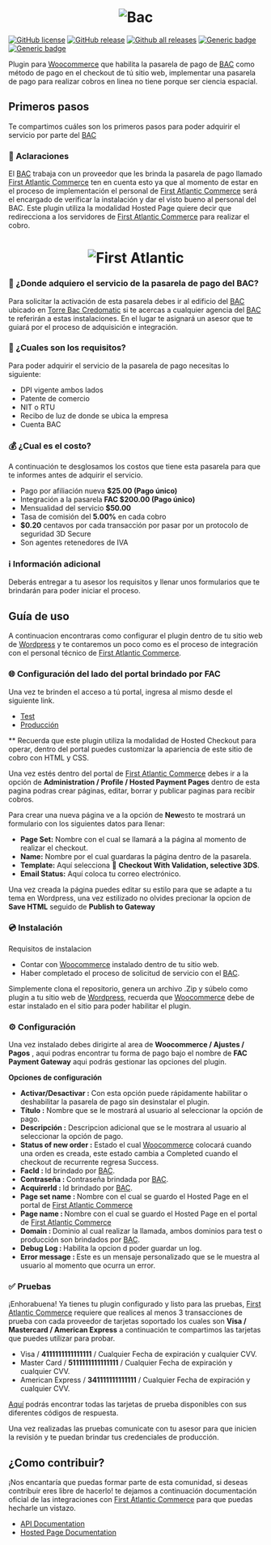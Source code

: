 <h1 align="center">
  <img src="https://skyloft.sfo3.cdn.digitaloceanspaces.com/Repos/woo-bac.png" alt="Bac">
</h1>

[![GitHub license](https://img.shields.io/github/license/TipiCode/woocommerce-gateway-bac.svg)](https://github.com/TipiCode/woocommerce-gateway-bac/blob/master/LICENSE)
[![GitHub release](https://img.shields.io/github/v/release/TipiCode/woocommerce-gateway-bac.svg)](https://github.com/TipiCode/woocommerce-gateway-bac/releases)
[![Github all releases](https://img.shields.io/github/downloads/TipiCode/woocommerce-gateway-bac/total.svg)](https://GitHub.com/TipiCode/woocommerce-gateway-bac/releases/)
[![Generic badge](https://img.shields.io/badge/Woocommerce-6.1.0-96588a.svg)](https://woocommerce.com/)
[![Generic badge](https://img.shields.io/badge/Wordpress-5.8.0-21759b.svg)](https://wordpress.com/)

Plugin para [Woocommerce](https://woocommerce.com/) que habilita la pasarela de pago de [BAC](https://www.baccredomatic.com/es-gt) como método de pago en el checkout de tú sitio web, implementar una pasarela de pago para realizar cobros en linea no tiene porque ser ciencia espacial.

## Primeros pasos
Te compartimos cuáles son los primeros pasos para poder adquirir el servicio por parte del [BAC](https://www.baccredomatic.com/es-gt)

### 💬 Aclaraciones
El [BAC](https://www.baccredomatic.com/es-gt) trabaja con un proveedor que les brinda la pasarela de pago llamado [First Atlantic Commerce](https://firstatlanticcommerce.com/) ten en cuenta esto ya que al momento de estar en el proceso de implementación el personal de [First Atlantic Commerce](https://firstatlanticcommerce.com/) será el encargado de verificar la instalación y dar el visto bueno al personal del BAC. Este plugin utiliza la modalidad Hosted Page quiere decir que redirecciona a los servidores de [First Atlantic Commerce](https://firstatlanticcommerce.com/) para realizar el cobro.
<h1 align="center">
  <img src="https://skyloft.sfo3.cdn.digitaloceanspaces.com/Repos/first-atlantic.png" alt="First Atlantic">
</h1>

### 📌 ¿Donde adquiero el servicio de la pasarela de pago del BAC?
Para solicitar la activación de esta pasarela debes ir al edificio del [BAC](https://www.baccredomatic.com/es-gt) ubicado en [Torre Bac Credomatic](https://maps.app.goo.gl/x8DExmr8cJ5UJkgP9) si te acercas a cualquier agencia del [BAC](https://www.baccredomatic.com/es-gt) te referirán a estas instalaciones. En el lugar te asignará un asesor que te guiará por el proceso de adquisición e integración. 

### 📃 ¿Cuales son los requisitos?
Para poder adquirir el servicio de la pasarela de pago necesitas lo siguiente:  
- DPI vigente ambos lados
- Patente de comercio 
- NIT o RTU
- Recibo de luz de donde se ubica la empresa 
- Cuenta BAC 

### 💰 ¿Cual es el costo?
A continuación te desglosamos los costos que tiene esta pasarela para que te informes antes de adquirir el servicio.
- Pago por afiliación nueva <strong>$25.00 (Pago único)</strong>
- Integración a la pasarela <strong>FAC $200.00 (Pago único)</strong>
- Mensualidad del servicio <strong>$50.00</strong>
- Tasa de comisión del <strong>5.00%</strong> en cada cobro 
- <strong>$0.20</strong> centavos por cada transacción por pasar por un protocolo de seguridad 3D Secure
- Son agentes retenedores de IVA 

### ℹ️ Información adicional
Deberás entregar a tu asesor los requisitos y llenar unos formularios que te brindarán para poder iniciar el proceso.

## Guía de uso
A continuacion encontraras como configurar el plugin dentro de tu sitio web de [Wordpress](https://wordpress.com/) y te contaremos un poco como es el proceso de integración con el personal técnico de [First Atlantic Commerce](https://firstatlanticcommerce.com/).

### 🌐 Configuración del lado del portal brindado por FAC
Una vez te brinden el acceso a tú portal, ingresa al mismo desde el siguiente link.
- [Test](https://ecm.firstatlanticcommerce.com/SENTRY/PaymentGateway/Merchant/Administration/WFrmLogin.aspx)
- [Producción](https://marlin.firstatlanticcommerce.com/SENTRY/PaymentGateway/Merchant/Administration/WFrmLogin.aspx)

** Recuerda que este plugin utiliza la modalidad de Hosted Checkout para operar, dentro del portal puedes customizar la apariencia de este sitio de cobro con HTML y CSS.

Una vez estés dentro del portal de [First Atlantic Commerce](https://firstatlanticcommerce.com/) debes ir a la opción de <strong>Administration / Profile / Hosted Payment Pages</strong> dentro de esta pagina podras crear páginas, editar, borrar y publicar paginas para recibir cobros.

Para crear una nueva página ve a la opción de <strong>New</strong>esto te mostrará un formulario con los siguientes datos para llenar:
- <strong>Page Set:</strong> Nombre con el cual se llamará  a la página al momento de realizar el checkout.
- <strong>Name:</strong> Nombre por el cual guardaras la página dentro de la pasarela.
- <strong>Template:</strong> Aquí selecciona 🔵 <strong>Checkout With Validation, selective 3DS</strong>.
- <strong>Email Status:</strong> Aquí coloca tu correo electrónico.

Una vez creada la página puedes editar su estilo para que se adapte a tu tema en Wordpress, una vez estilizado no olvides precionar la opcion de <strong>Save HTML</strong> seguido de <strong>Publish to Gateway</strong>

### 💿 Instalación
Requisitos de instalacion
- Contar con [Woocommerce](https://woocommerce.com/) instalado dentro de tu sitio web.
- Haber completado el proceso de solicitud de servicio con el [BAC](https://www.baccredomatic.com/es-gt).

Simplemente clona el repositorio, genera un archivo .Zip y súbelo como plugin a tu sitio web de [Wordpress](https://wordpress.com/), recuerda que [Woocommerce](https://woocommerce.com/) debe de estar instalado en el sitio para poder habilitar el plugin.

### ⚙️ Configuración
Una vez instalado debes dirigirte al area de <strong>Woocommerce / Ajustes / Pagos</strong> , aqui podras encontrar tu forma de pago bajo el nombre de <strong>FAC Payment Gateway</strong> aqui podrás gestionar las opciones del plugin. 

<strong>Opciones de configuración</strong>
- <strong>Activar/Desactivar :</strong> Con esta opción puede rápidamente habilitar o deshabilitar la pasarela de pago sin desinstalar el plugin.
- <strong>Título :</strong> Nombre que se le mostrará al usuario al seleccionar la opción de pago.
- <strong>Descripción :</strong> Descripcion adicional que se le mostrara al usuario al seleccionar la opción de pago.
- <strong>Status of new order :</strong> Estado el cual [Woocommerce](https://woocommerce.com/) colocará cuando una orden es creada, este estado cambia a Completed cuando el checkout de recurrente regresa Success.
- <strong>FacId : </strong> Id brindado por [BAC](https://www.baccredomatic.com/es-gt).
- <strong>Contraseña : </strong> Contraseña brindada por [BAC](https://www.baccredomatic.com/es-gt).
- <strong>AcquirerId : </strong> Id brindado por [BAC](https://www.baccredomatic.com/es-gt).
- <strong>Page set name : </strong> Nombre con el cual se guardo el Hosted Page en el portal de [First Atlantic Commerce](https://firstatlanticcommerce.com/)
- <strong>Page name : </strong> Nombre con el cual se guardo el Hosted Page en el portal de [First Atlantic Commerce](https://firstatlanticcommerce.com/)
- <strong>Domain : </strong> Dominio al cual realizar la llamada, ambos dominios para test o producción son brindados por [BAC](https://www.baccredomatic.com/es-gt).
- <strong>Debug Log : </strong> Habilita la opcion d poder guardar un log.
- <strong>Error message : </strong> Este es un mensaje personalizado que se le muestra al usuario al momento que ocurra un error.

### ✅ Pruebas
¡Enhorabuena! Ya tienes tu plugin configurado y listo para las pruebas, [First Atlantic Commerce](https://firstatlanticcommerce.com/) requiere que realices al menos 3 transacciones de prueba con cada proveedor de tarjetas soportado los cuales son <strong>Visa / Mastercard / American Express</strong> a continuación te compartimos las tarjetas que puedes utilizar para probar.
- Visa / <strong>4111111111111111</strong> / Cualquier Fecha de expiración y cualquier CVV.
- Master Card / <strong>5111111111111111</strong> / Cualquier Fecha de expiración y cualquier CVV.
- American Express / <strong>341111111111111</strong> / Cualquier Fecha de expiración y cualquier CVV.

[Aquí](https://firstatlanticcommerce.com/) podrás encontrar todas las tarjetas de prueba disponibles con sus diferentes códigos de respuesta. 

Una vez realizadas las pruebas comunicate con tu asesor para que inicien la revisión y te puedan brindar tus credenciales de producción.

## ¿Como contribuir?
¡Nos encantaría que puedas formar parte de esta comunidad, si deseas contribuir eres libre de hacerlo! te dejamos a continuación documentación oficial de las integraciones con  [First Atlantic Commerce](https://firstatlanticcommerce.com/) para que puedas hecharle un vistazo.
- [API Documentation](https://firstatlanticcommerce.com/wp-content/uploads/2020/07/FACPG2-v.1.4-Quick-Start-Integration-Guide.pdf)
- [Hosted Page Documentation](https://firstatlanticcommerce.com/wp-content/uploads/2020/02/FACPG2-v1.7-Hosted-Page-Implementation.pdf)
